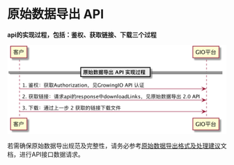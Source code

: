 # 原始数据导出 API

**api的实现过程，包括：鉴权、获取链接、下载三个过程**

![](../../.gitbook/assets/image%20%28181%29.png)

若需确保原始数据导出规范及完整性，请务必参考[原始数据导出格式及处理建议](https://docs.growingio.com/docs/api/raw-data-api/format)文档，进行API接口数据请求。

